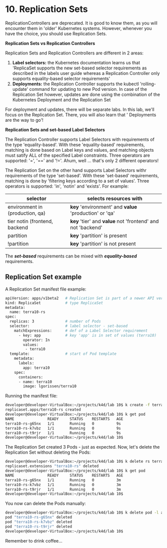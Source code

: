 # 10. Replication Sets

ReplicationControllers are deprecated. It is good to know them, as you will encounter them in 'older' Kubernetes systems. However, whenever you have the choice, you should use Replication Sets.

**Replication Sets vs Replication Controllers**

Replication Sets and Replication Controllers are different in 2 areas:

1. **Label selectors:** the Kubernetes documentation learns us that 'ReplicaSet supports the new set-based selector requirements as described in the labels user guide whereas a Replication Controller only supports equality-based selector requirements'
2. **Deployments:** the Replication Controller supports the kubectl 'rolling-update' command for updating to new Pod version. In case of the Replication Set however, updates are done using the combination of the Kubernetes Deployment and the Replication Set 

For deployment and updates, there will be separate labs. In this lab, we'll focus on the Replication Set. There, you will also learn that ' Deployments are the way to go'!


**Replication Sets and set-based Label Selectors**

The Replication Controller supports Label Selectors with requirements of the type 'equality-based'. With these 'equality-based' requirements, matching is done based on Label keys and values, and matching objects must satify ALL of the specified Label constraints. Three operators are supported: '=', '==' and '!='. Ahum, well ... that's only 2 different operators!

The Replication Set on the other hand supports Label Selectors withr requirements of the type 'set-based'. With these 'set-based' requirements, matching is done by 'filtering keys according to a set of values'. Three operators is supported: 'in', 'notin' and 'exists'. For example:

| selector                        | selects resources with |
|---------------------------------|--------------------------|
| environment in (production, qa) | **key** 'environment' and **value** 'production' or 'qa' |
| tier notin (frontend, backend   | **key** 'tier' and **value** not 'frontend' and not 'backend' | 
| partition                       | **key** 'partition' is present   |
| !partition                      | **key** 'partition' is not present| 

The ***set-based*** requirements can be mixed with ***equality-based*** requirements.

## Replication Set example

A Replication Set manifest file example:

```bash
apiVersion: apps/v1beta2   # Replication Set is part of a newer API version
kind: ReplicaSet           # type ReplicaSet
metadata:
  name: terra10-rs
spec:
  replicas: 3              # number of Pods
  selector:                # label selector - set-based
    matchExpressions:      # def of a Label Selector requirement
      - key: app           # key 'app' is in set of values (terra10)
        operator: In
        values:
         - terra10
  template:                # start of Pod template
    metadata:
      labels:
        app: terra10
    spec:
      containers:
      - name: terra10
        image: lgorissen/terra10
```

Running the manifest file:

```bash
developer@developer-VirtualBox:~/projects/k4d/lab 10$ k create -f terra10-replicationset.yaml 
replicaset.apps/terra10-rs created
developer@developer-VirtualBox:~/projects/k4d/lab 10$ k get pod
NAME               READY     STATUS    RESTARTS   AGE
terra10-rs-g65nx   1/1       Running   0          9s
terra10-rs-k7vbz   1/1       Running   0          9s
terra10-rs-t9rjr   1/1       Running   0          9s
developer@developer-VirtualBox:~/projects/k4d/lab 10$ 
```

The Replication Set created 3 Pods - just as expected.
Now, let's delete the Replication Set without deleting the Pods:

```bash
developer@developer-VirtualBox:~/projects/k4d/lab 10$ k delete rs terra10-rs --cascade=false
replicaset.extensions "terra10-rs" deleted
developer@developer-VirtualBox:~/projects/k4d/lab 10$ k get pod
NAME               READY     STATUS    RESTARTS   AGE
terra10-rs-g65nx   1/1       Running   0          3m
terra10-rs-k7vbz   1/1       Running   0          3m
terra10-rs-t9rjr   1/1       Running   0          3m
developer@developer-VirtualBox:~/projects/k4d/lab 10$
```

You now can delete the Pods manually:

```bash
developer@developer-VirtualBox:~/projects/k4d/lab 10$ k delete pod -l app=terra10
pod "terra10-rs-g65nx" deleted
pod "terra10-rs-k7vbz" deleted
pod "terra10-rs-t9rjr" deleted
developer@developer-VirtualBox:~/projects/k4d/lab 10$ 
```

Remember to drink coffee...